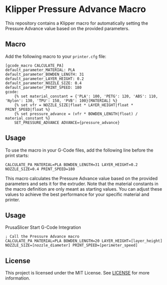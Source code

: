 # Klipper Pressure Advance Macro

This repository contains a Klipper macro for automatically setting the Pressure Advance value based on the provided parameters.

## Macro

Add the following macro to your `printer.cfg` file:

```
[gcode_macro CALCULATE_PA]
default_parameter_MATERIAL: PLA
default_parameter_BOWDEN_LENGTH: 31
default_parameter_LAYER_HEIGHT: 0.2
default_parameter_NOZZLE_SIZE: 0.4
default_parameter_PRINT_SPEED: 180
gcode:
    {% set material_constant = {'PLA': 100, 'PETG': 120, 'ABS': 110, 'Nylon': 130, 'TPU': 150, 'PVB': 100}[MATERIAL] %}
    {% set vfr = NOZZLE_SIZE|float * LAYER_HEIGHT|float * PRINT_SPEED|float %}
    {% set pressure_advance = (vfr * BOWDEN_LENGTH|float) / material_constant %}
    SET_PRESSURE_ADVANCE ADVANCE={pressure_advance}
```

## Usage

To use the macro in your G-Code files, add the following line before the print starts:

```
CALCULATE_PA MATERIAL=PLA BOWDEN_LENGTH=31 LAYER_HEIGHT=0.2 NOZZLE_SIZE=0.4 PRINT_SPEED=180
```

This macro calculates the Pressure Advance value based on the provided parameters and sets it for the extruder. Note that the material constants in the macro definition are only meant as starting values. You can adjust these values to achieve the best performance for your specific material and printer.

## Usage

PrusaSlicer Start G-Code Integration

```
; Call the Pressure Advance macro
CALCULATE_PA MATERIAL=PLA BOWDEN_LENGTH=20 LAYER_HEIGHT=[layer_height] NOZZLE_SIZE=[nozzle_diameter] PRINT_SPEED=[perimeter_speed]
```

## License

This project is licensed under the MIT License. See [LICENSE](LICENSE) for more information.
